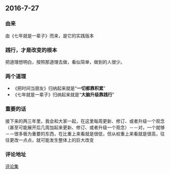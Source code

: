 ## 2016-7-27
### 由来
由《七年就是一辈子》而来，是它的实践版本

### 践行，才是改变的根本
把道理想明白，按照那道理去做，看似简单，做到的人很少。

### 两个道理
- 《把时间当朋友》归纳起来就是“**一切都靠积累**”
- 《七年就是一辈子》归纳起来就是“**大脑升级靠践行**”

### 重要的话
接下来的两三年里，我会和大家一起，在这里每周更新、修订、或者升级一个观念（甚至可能展开后几周加起来更新、修订、或者升级一个观念）－－对，一个就够－－很多极为重要的东西，在比重上来看就是很低，但从权重上来看就是很高，往往更改一点点，就可能发生整体上的巨大改变

### 评论地址
[评论集][1]

[1]:	https://caifu.xinshengdaxue.com/